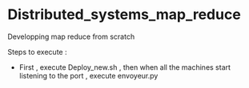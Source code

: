 # Distributed_systems_map_reduce
Developping map reduce from scratch

Steps to execute :
  - First , execute Deploy_new.sh , then when all the machines start listening to the port , execute envoyeur.py
